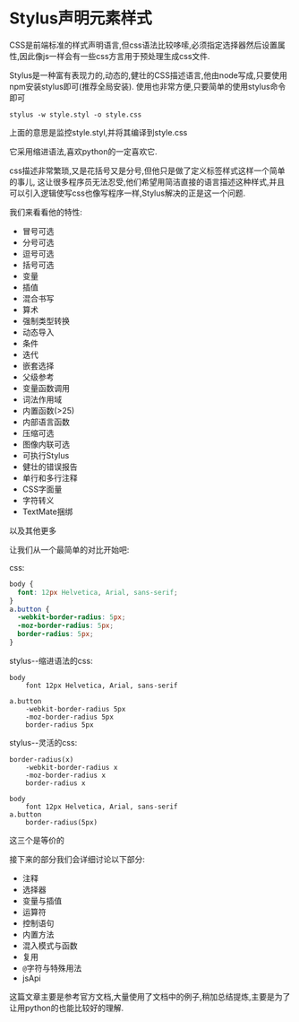 # Stylus声明元素样式

CSS是前端标准的样式声明语言,但css语法比较哆嗦,必须指定选择器然后设置属性,因此像js一样会有一些css方言用于预处理生成css文件.

Stylus是一种富有表现力的,动态的,健壮的CSS描述语言,他由node写成,只要使用npm安装stylus即可(推荐全局安装).
使用也非常方便,只要简单的使用stylus命令即可

```shell
stylus -w style.styl -o style.css
```

上面的意思是监控style.styl,并将其编译到style.css

它采用缩进语法,喜欢python的一定喜欢它.

css描述非常繁琐,又是花括号又是分号,但他只是做了定义标签样式这样一个简单的事儿,
这让很多程序员无法忍受,他们希望用简洁直接的语言描述这种样式,并且可以引入逻辑使写css也像写程序一样,Stylus解决的正是这一个问题.

我们来看看他的特性:

+ 冒号可选
+ 分号可选
+ 逗号可选
+ 括号可选
+ 变量
+ 插值
+ 混合书写
+ 算术
+ 强制类型转换
+ 动态导入
+ 条件
+ 迭代
+ 嵌套选择
+ 父级参考
+ 变量函数调用
+ 词法作用域
+ 内置函数(>25)
+ 内部语言函数
+ 压缩可选
+ 图像内联可选
+ 可执行Stylus
+ 健壮的错误报告
+ 单行和多行注释
+ CSS字面量
+ 字符转义
+ TextMate捆绑

以及其他更多

让我们从一个最简单的对比开始吧:

css:

```css
body {
  font: 12px Helvetica, Arial, sans-serif;
}
a.button {
  -webkit-border-radius: 5px;
  -moz-border-radius: 5px;
  border-radius: 5px;
}
```

stylus--缩进语法的css:

```stylus
body
    font 12px Helvetica, Arial, sans-serif

a.button
    -webkit-border-radius 5px
    -moz-border-radius 5px
    border-radius 5px

 ```

 stylus--灵活的css:

```stylus
border-radius(x)
    -webkit-border-radius x
    -moz-border-radius x
    border-radius x

body
    font 12px Helvetica, Arial, sans-serif
a.button
    border-radius(5px)

```

这三个是等价的

接下来的部分我们会详细讨论以下部分:

+ 注释
+ 选择器
+ 变量与插值
+ 运算符
+ 控制语句
+ 内置方法
+ 混入模式与函数
+ 复用
+ `@`字符与特殊用法
+ jsApi

这篇文章主要是参考官方文档,大量使用了文档中的例子,稍加总结提炼,主要是为了让用python的也能比较好的理解.

